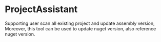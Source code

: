 # ProjectAssistant
Supporting user scan all existing project and update assembly version, Moreover, this tool can be used to update nuget version, also reference nuget version.
